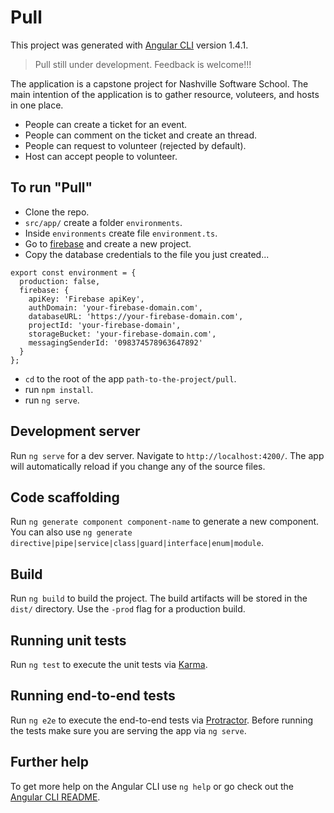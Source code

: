 # Pull

This project was generated with [Angular CLI](https://github.com/angular/angular-cli) version 1.4.1.

> Pull still under development. Feedback is welcome!!!

The application is a capstone project for Nashville Software School. The main intention of the application is to gather resource, voluteers, and hosts in one place. 

- People can create a ticket for an event.
- People can comment on the ticket and create an thread.
- People can request to volunteer (rejected by default).
- Host can accept people to volunteer.

## To run "Pull"

- Clone the repo.
- `src/app/` create a folder `environments`.
- Inside `environments` create file `environment.ts`.
- Go to [firebase](www.firebase.com) and create a new project.
- Copy the database credentials to the file you just created...

```
export const environment = {
  production: false,
  firebase: {
    apiKey: 'Firebase apiKey',
    authDomain: 'your-firebase-domain.com',
    databaseURL: 'https://your-firebase-domain.com',
    projectId: 'your-firebase-domain',
    storageBucket: 'your-firebase-domain.com',
    messagingSenderId: '098374578963647892'
  }
};
```

- `cd` to the root of the app `path-to-the-project/pull`.
- run `npm install`.
- run `ng serve`.

## Development server

Run `ng serve` for a dev server. Navigate to `http://localhost:4200/`. The app will automatically reload if you change any of the source files.

## Code scaffolding

Run `ng generate component component-name` to generate a new component. You can also use `ng generate directive|pipe|service|class|guard|interface|enum|module`.

## Build

Run `ng build` to build the project. The build artifacts will be stored in the `dist/` directory. Use the `-prod` flag for a production build.

## Running unit tests

Run `ng test` to execute the unit tests via [Karma](https://karma-runner.github.io).

## Running end-to-end tests

Run `ng e2e` to execute the end-to-end tests via [Protractor](http://www.protractortest.org/).
Before running the tests make sure you are serving the app via `ng serve`.

## Further help

To get more help on the Angular CLI use `ng help` or go check out the [Angular CLI README](https://github.com/angular/angular-cli/blob/master/README.md).
